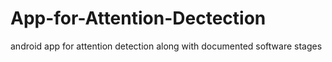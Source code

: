 # App-for-Attention-Dectection
android app for attention detection along with documented software stages
